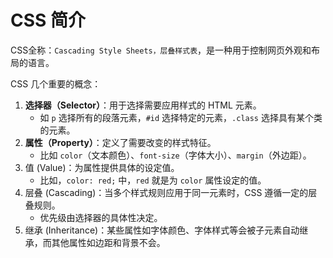 # CSS 简介

CSS全称：`Cascading Style Sheets，层叠样式表`，是一种用于控制网页外观和布局的语言。

CSS 几个重要的概念：

1. **选择器（Selector）**：用于选择需要应用样式的 HTML 元素。
   - 如 `p` 选择所有的段落元素，`#id` 选择特定的元素，`.class` 选择具有某个类的元素。
2. **属性（Property）**：定义了需要改变的样式特征。
   - 比如 `color`（文本颜色）、`font-size`（字体大小）、`margin`（外边距）。
3. 值 (Value)：为属性提供具体的设定值。
   - 比如，`color: red;` 中，`red` 就是为 `color` 属性设定的值。
4. 层叠 (Cascading)：当多个样式规则应用于同一元素时，CSS 遵循一定的层叠规则。
   - 优先级由选择器的具体性决定。
5. 继承 (Inheritance)：某些属性如字体颜色、字体样式等会被子元素自动继承，而其他属性如边距和背景不会。



